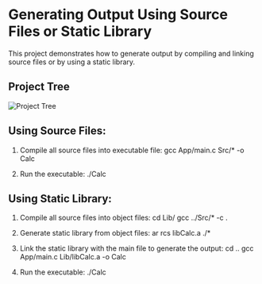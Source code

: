 # Generating Output Using Source Files or Static Library

This project demonstrates how to generate output by compiling and linking source files or by using a static library.

## Project Tree
![Project Tree](./Project_Tree.jpg)


## Using Source Files:

1. Compile all source files into executable file:
    gcc App/main.c Src/* -o Calc

2. Run the executable:
    ./Calc

## Using Static Library:

1. Compile all source files into object files:
    cd Lib/
    gcc ../Src/* -c .

2. Generate static library from object files:
    ar rcs libCalc.a ./*

3. Link the static library with the main file to generate the output:
    cd ..
    gcc App/main.c Lib/libCalc.a -o Calc
    
4. Run the executable:
    ./Calc    
